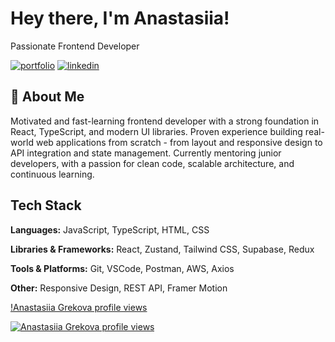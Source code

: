 
# Hey there, I'm Anastasiia! 

Passionate Frontend Developer


[![portfolio](https://img.shields.io/badge/my_portfolio-000?style=for-the-badge&logo=ko-fi&logoColor=white)](https://anastasiia-grekova.vercel.app/)
[![linkedin](https://img.shields.io/badge/linkedin-0A66C2?style=for-the-badge&logo=linkedin&logoColor=white)](https://www.linkedin.com/in/anastasiia-grekova-1a0198317)


## 🚀 About Me
Motivated and fast-learning frontend developer with a strong foundation in React, TypeScript,
and modern UI libraries. Proven experience building real-world web applications from scratch -
from layout and responsive design to API integration and state management. Currently
mentoring junior developers, with a passion for clean code, scalable architecture, and
continuous learning.



## Tech Stack

**Languages:** JavaScript, TypeScript, HTML, CSS

**Libraries & Frameworks:** React, Zustand, Tailwind CSS, Supabase, Redux

**Tools & Platforms:** Git, VSCode, Postman, AWS, Axios

**Other:** Responsive Design, REST API, Framer Motion

[!Anastasiia Grekova profile views](http://github-profile-summary-cards.vercel.app/api/cards/profile-details?username=anastasiia-hrekova&theme=nord_bright)


[![Anastasiia Grekova profile views](https://u8views.com/api/v1/github/profiles/174583003/views/day-week-month-total-count.svg)](https://u8views.com/github/anastasiia-hrekova)
